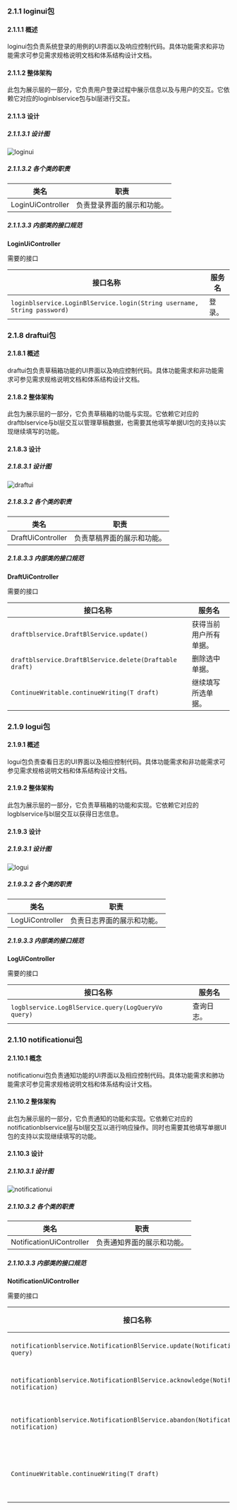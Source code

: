 ### 2.1.1 loginui包

#### 2.1.1.1 概述

loginui包负责系统登录的用例的UI界面以及响应控制代码。具体功能需求和非功能需求可参见需求规格说明文档和体系结构设计文档。


#### 2.1.1.2 整体架构

此包为展示层的一部分，它负责用户登录过程中展示信息以及与用户的交互。它依赖它对应的loginblservice包与bl层进行交互。

#### 2.1.1.3 设计

##### 2.1.1.3.1 设计图

![loginui](../../img/设计图/loginui.png)

##### 2.1.1.3.2 各个类的职责

| 类名 | 职责 |
|-----| -----|
| LoginUiController | 负责登录界面的展示和功能。|

##### 2.1.1.3.3 内部类的接口规范

**LoginUiController**

需要的接口

| 接口名称                                     | 服务名          |
| ---------------------------------------- | ------------ |
| `loginblservice.LoginBlService.login(String username, String password)` | 登录。|

### 2.1.8 draftui包

#### 2.1.8.1 概述

draftui包负责草稿箱功能的UI界面以及响应控制代码。具体功能需求和非功能需求可参见需求规格说明文档和体系结构设计文档。

#### 2.1.8.2 整体架构

此包为展示层的一部分，它负责草稿箱的功能与实现。它依赖它对应的draftblservice与bl层交互以管理草稿数据，也需要其他填写单据UI包的支持以实现继续填写的功能。

#### 2.1.8.3 设计

##### 2.1.8.3.1 设计图

![draftui](../../img/设计图/draftui.png)

##### 2.1.8.3.2 各个类的职责


| 类名 | 职责 |
|-----| -----|
| DraftUiController | 负责草稿界面的展示和功能。|

##### 2.1.8.3.3 内部类的接口规范


**DraftUiController**

需要的接口

| 接口名称                                     | 服务名          |
| ---------------------------------------- | ------------ |
| `draftblservice.DraftBlService.update()` | 获得当前用户所有单据。|
| `draftblservice.DraftBlService.delete(Draftable draft)` | 删除选中单据。|
| `ContinueWritable.continueWriting(T draft)` | 继续填写所选单据。| 


### 2.1.9 logui包

#### 2.1.9.1 概述

logui包负责查看日志的UI界面以及相应控制代码。具体功能需求和非功能需求可参见需求规格说明文档和体系结构设计文档。

#### 2.1.9.2 整体架构

此包为展示层的一部分，它负责草稿箱的功能和实现。它依赖它对应的logblservice与bl层交互以获得日志信息。

#### 2.1.9.3 设计

##### 2.1.9.3.1 设计图

![logui](../../img/设计图/logui.png)

##### 2.1.9.3.2 各个类的职责

| 类名 | 职责 |
|-----| -----|
| LogUiController | 负责日志界面的展示和功能。|

##### 2.1.9.3.3 内部类的接口规范

**LogUiController**

需要的接口

| 接口名称                                     | 服务名          |
| ---------------------------------------- | ------------ |
| `logblservice.LogBlService.query(LogQueryVo query)` | 查询日志。|

### 2.1.10 notificationui包

#### 2.1.10.1 概念

notificationui包负责通知功能的UI界面以及相应控制代码。具体功能需求和肺功能需求可参见需求规格说明文档和体系结构设计文档。

#### 2.1.10.2 整体架构

此包为展示层的一部分，它负责通知的功能和实现。它依赖它对应的notificationblservice层与bl层交互以进行响应操作。同时也需要其他填写单据UI包的支持以实现继续填写的功能。

#### 2.1.10.3 设计

##### 2.1.10.3.1 设计图

![notificationui](../../img/设计图/notificationui.png)

##### 2.1.10.3.2 各个类的职责

| 类名 | 职责 |
| ---- | ----| 
| NotificationUiController | 负责通知界面的展示和功能。|

##### 2.1.10.3.3 内部类的接口规范

**NotificationUiController**

需要的接口

| 接口名称                                     | 服务名          |
| ---------------------------------------- | ------------ |
| `notificationblservice.NotificationBlService.update(NotificationQueryVo query)` | 更新通知。|
| `notificationblservice.NotificationBlService.acknowledge(NotificationVo notification)` | 已读通知。|
| `notificationblservice.NotificationBlService.abandon(NotificationVo notification)` | 丢弃单据通知。|
| `ContinueWritable.continueWriting(T draft)` | 继续填写所选单据。| 




